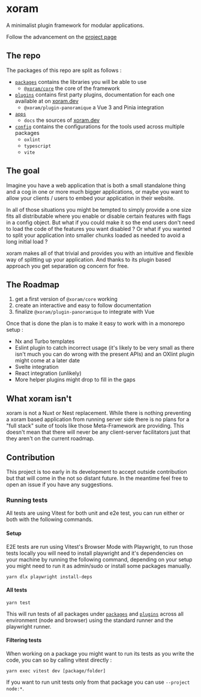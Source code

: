 # xoram

A minimalist plugin framework for modular applications.

Follow the advancement on
the [project page](https://github.com/users/Ragnar-Oock/projects/1)

## The repo

The packages of this repo are split as follows :

- [`packages`](./packages) contains the libraries you will be able to use
	- [`@xoram/core`](./packages/core)
	  the core of the framework
- [`plugins`](./plugins) contains first party plugins, documentation for each
  one available at on [xoram.dev](https://xoram.dev/plugins)
	- `@xoram/plugin-panoramique` a Vue 3 and Pinia integration
- [`apps`](./apps)
	- `docs` the sources of [xoram.dev](https://xoram.dev)
- [`config`](./config) contains the configurations for the tools used across
  multiple packages
	- `oxlint`
	- `typescript`
	- `vite`

## The goal

Imagine you have a web application that is both a small standalone thing and a
cog in one or more much bigger applications, or maybe you want to allow your
clients / users to embed your application in their website.

In all of those situations you might be tempted to simply provide a one size
fits all distributable where you enable or disable certain features with flags
in a config object. But what if you could make it so the end users don't need to
load the code of the features you want disabled ? Or what if you wanted to split
your application into smaller chunks loaded as needed to avoid a long initial
load ?

xoram makes all of that trivial and provides you with an intuitive and flexible
way of splitting up your application. And thanks to its plugin based approach
you get separation og concern for free.

## The Roadmap

1. get a first version of `@xoram/core` working
2. create an interactive and easy to follow documentation
3. finalize `@xoram/plugin-panoramique` to integrate with Vue

Once that is done the plan is to make it easy to work with in a monorepo setup :

- Nx and Turbo templates
- Eslint plugin to catch incorrect usage (it's likely to be very small as there
  isn't much you can do wrong with the present APIs) and an OXlint plugin might
  come at a later date
- Svelte integration
- React integration (unlikely)
- More helper plugins might drop to fill in the gaps

## What xoram isn't

xoram is not a Nuxt or Nest replacement. While there is nothing preventing a
xoram based application from running server side there is no plans for a "full
stack" suite of tools like those Meta-Framework are providing. This doesn't mean
that there will never be any client-server facilitators just that they aren't on
the current roadmap.

## Contribution

This project is too early in its development to accept outside contribution but
that will come in the not so distant future. In the meantime feel free to open
an issue if you have any suggestions.

### Running tests

All tests are using Vitest for both unit and e2e test, you can run either or
both with the following commands.

#### Setup

E2E tests are run using Vitest's Browser Mode with Playwright, to run those
tests locally you will need to install playwright and it's dependencies on your
machine by running the following command, depending on your setup you might need
to run it as admin/sudo or install some packages manually.

```shell
yarn dlx playwright install-deps
```

#### All tests

```shell
yarn test
```

This will run tests of all packages under [`packages`](./packages) and
[`plugins`](./plugins) across all environment (node and browser) using the
standard runner and the playwright runner.

#### Filtering tests

When working on a package you might want to run its tests as you write the code,
you can so by calling vitest directly :

```shell
yarn exec vitest dev [package/folder]
```

If you want to run unit tests only from that package you can use `--project 
node:*`.
